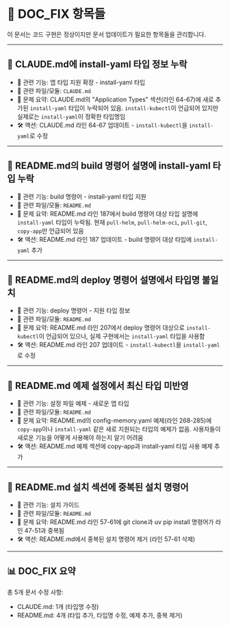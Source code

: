 # 📝 DOC_FIX 항목들

이 문서는 코드 구현은 정상이지만 문서 업데이트가 필요한 항목들을 관리합니다.

______________________________________________________________________

## 🚨 CLAUDE.md에 install-yaml 타입 정보 누락

- 📌 관련 기능: 앱 타입 지원 확장 - install-yaml 타입
- 📁 관련 파일/모듈: `CLAUDE.md`
- 📎 문제 요약: CLAUDE.md의 "Application Types" 섹션(라인 64-67)에 새로 추가된 `install-yaml` 타입이 누락되어 있음. `install-kubectl`이 언급되어 있지만
  실제로는 `install-yaml`이 정확한 타입명임
- 🛠️ 액션: CLAUDE.md 라인 64-67 업데이트 - `install-kubectl`을 `install-yaml`로 수정

______________________________________________________________________

## 🚨 README.md의 build 명령어 설명에 install-yaml 타입 누락

- 📌 관련 기능: build 명령어 - install-yaml 타입 지원
- 📁 관련 파일/모듈: `README.md`
- 📎 문제 요약: README.md 라인 187에서 build 명령어 대상 타입 설명에 `install-yaml` 타입이 누락됨. 현재 `pull-helm`, `pull-helm-oci`, `pull-git`,
  `copy-app`만 언급되어 있음
- 🛠️ 액션: README.md 라인 187 업데이트 - build 명령어 대상 타입에 `install-yaml` 추가

______________________________________________________________________

## 🚨 README.md의 deploy 명령어 설명에서 타입명 불일치

- 📌 관련 기능: deploy 명령어 - 지원 타입 정보
- 📁 관련 파일/모듈: `README.md`
- 📎 문제 요약: README.md 라인 207에서 deploy 명령어 대상으로 `install-kubectl`이 언급되어 있으나, 실제 구현에서는 `install-yaml` 타입을 사용함
- 🛠️ 액션: README.md 라인 207 업데이트 - `install-kubectl`을 `install-yaml`로 수정

______________________________________________________________________

## 🚨 README.md 예제 설정에서 최신 타입 미반영

- 📌 관련 기능: 설정 파일 예제 - 새로운 앱 타입
- 📁 관련 파일/모듈: `README.md`
- 📎 문제 요약: README.md의 config-memory.yaml 예제(라인 268-285)에 `copy-app`이나 `install-yaml` 같은 새로 지원되는 타입의 예제가 없음. 사용자들이 새로운
  기능을 어떻게 사용해야 하는지 알기 어려움
- 🛠️ 액션: README.md 예제 섹션에 copy-app과 install-yaml 타입 사용 예제 추가

______________________________________________________________________

## 🚨 README.md 설치 섹션에 중복된 설치 명령어

- 📌 관련 기능: 설치 가이드
- 📁 관련 파일/모듈: `README.md`
- 📎 문제 요약: README.md 라인 57-61에 git clone과 uv pip install 명령어가 라인 47-51과 중복됨
- 🛠️ 액션: README.md에서 중복된 설치 명령어 제거 (라인 57-61 삭제)

______________________________________________________________________

## 📊 DOC_FIX 요약

총 5개 문서 수정 사항:

- CLAUDE.md: 1개 (타입명 수정)
- README.md: 4개 (타입 추가, 타입명 수정, 예제 추가, 중복 제거)
